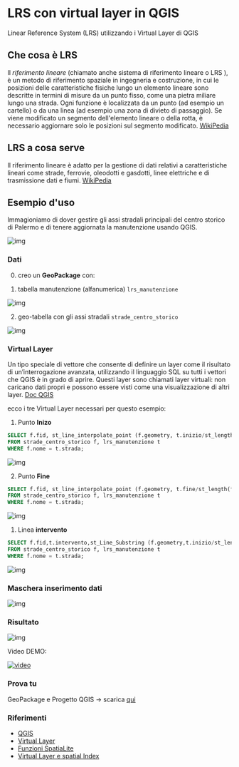 # LRS con virtual layer in QGIS

Linear Reference System (LRS) utilizzando i Virtual Layer di QGIS

## Che cosa è LRS

Il *riferimento lineare* (chiamato anche sistema di riferimento lineare o LRS ), è un metodo di riferimento spaziale in ingegneria e costruzione, in cui le posizioni delle caratteristiche fisiche lungo un elemento lineare sono descritte in termini di misure da un punto fisso, come una pietra miliare lungo una strada. Ogni funzione è localizzata da un punto (ad esempio un cartello) o da una linea (ad esempio una zona di divieto di passaggio). Se viene modificato un segmento dell'elemento lineare o della rotta, è necessario aggiornare solo le posizioni sul segmento modificato. [WikiPedia](https://en.wikipedia.org/wiki/Linear_referencing)

## LRS a cosa serve

Il riferimento lineare è adatto per la gestione di dati relativi a caratteristiche lineari come strade, ferrovie, oleodotti e gasdotti, linee elettriche e di trasmissione dati e fiumi. [WikiPedia](https://en.wikipedia.org/wiki/Linear_referencing)

## Esempio d'uso

Immagioniamo di dover gestire gli assi stradali principali del centro storico di Palermo e di tenere aggiornata la manutenzione usando QGIS.

![img](./img/img_01.png)

### Dati

0. creo un **GeoPackage** con:

1. tabella manutenzione (alfanumerica) `lrs_manutenzione`

![img](./img/tbl_img_01.png)

2. geo-tabella con gli assi stradali `strade_centro_storico`

![img](./img/tbl_img_02.png)

### Virtual Layer

Un tipo speciale di vettore che consente di definire un layer come il risultato di un’interrogazione avanzata, utilizzando il linguaggio SQL su tutti i vettori che QGIS è in grado di aprire. Questi layer sono chiamati layer virtuali: non caricano dati propri e possono essere visti come una visualizzazione di altri layer. [Doc QGIS](https://docs.qgis.org/2.14/it/docs/user_manual/working_with_vector/virtual_layers.html)

ecco i tre Virtual Layer necessari per questo esempio:

1. Punto **Inizo**

```sql
SELECT f.fid, st_line_interpolate_point (f.geometry, t.inizio/st_length(f.geometry)) AS geom /*point:32633*/, t.inizio
FROM strade_centro_storico f, lrs_manutenzione t
WHERE f.nome = t.strada;
```

![img](./img/vl_img_01.png)

2. Punto **Fine**

```sql
SELECT f.fid, st_line_interpolate_point (f.geometry, t.fine/st_length(f.geometry)) AS geom /*point:32633*/,  t.fine
FROM strade_centro_storico f, lrs_manutenzione t
WHERE f.nome = t.strada;
```

![img](./img/vl_img_02.png)

1. Linea **intervento**

```sql
SELECT f.fid,t.intervento,st_Line_Substring (f.geometry,t.inizio/st_length(f.geometry) ,t.fine/st_length(f.geometry)) AS geom /*linestring:32632*/
FROM strade_centro_storico f, lrs_manutenzione t
WHERE f.nome = t.strada;
```

![img](./img/vl_img_03.png)

### Maschera inserimento dati

![img](./img/msc_img_01.png)

### Risultato

![img](./img/img_02.png)

Video DEMO:

[![video](https://img.youtube.com/vi/5u5GpQUxkA0/0.jpg)](https://youtu.be/5u5GpQUxkA0 "Video DEMO LRS")

### Prova tu

GeoPackage e Progetto QGIS -> scarica [qui](https://github.com/pigreco/LRS_with_virtual_layer_QGIS/raw/master/risorse/risorse.zip)

### Riferimenti

- [QGIS](https://qgis.org/it/site/)
- [Virtual Layer](https://docs.qgis.org/2.14/it/docs/user_manual/working_with_vector/virtual_layers.html)
- [Funzioni SpatiaLite](http://www.gaia-gis.it/gaia-sins/spatialite-sql-4.2.0.html)
- [Virtual Layer e spatial Index](https://pigrecoinfinito.wordpress.com/2019/02/16/qgis-virtual-layer-e-spatialindex/)